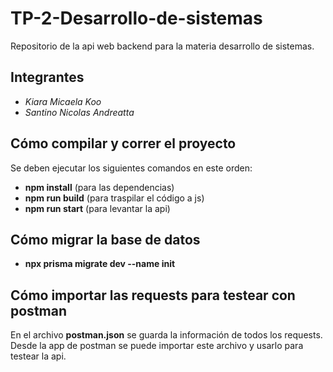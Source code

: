# TP-2-Desarrollo-de-sistemas
Repositorio de la api web backend para la materia desarrollo de sistemas.

## Integrantes
- *Kiara Micaela Koo*
- *Santino Nicolas Andreatta*

## Cómo compilar y correr el proyecto
Se deben ejecutar los siguientes comandos en este orden:
- **npm install** (para las dependencias)
- **npm run build** (para traspilar el código a js)
- **npm run start** (para levantar la api) 

## Cómo migrar la base de datos
- **npx prisma migrate dev --name init**

## Cómo importar las requests para testear con postman
En el archivo **postman.json** se guarda la información de todos los requests. Desde la app de postman se puede importar este archivo y usarlo para testear la api.